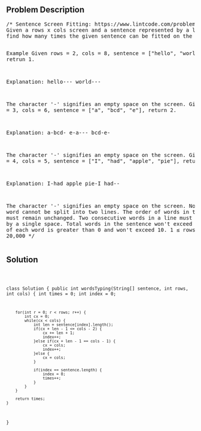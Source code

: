 <!--
<style>
  body { font-family: Arial, sans-serif; }
  .container { max-width: 100%; margin: auto; padding: 20px; }
  .comment-block { background-color: #f9f9f9; padding: 10px; border-left: 5px solid #ccc; max-width: 80%; margin: auto;}
  .code-block { background-color: #f4f4f4; padding: 10px; border: 1px solid #ddd; }
</style>
-->

<div class='container'>
<h2>Problem Description</h2>
<div class='comment-block'>
<pre>
/* Sentence Screen Fitting: https://www.lintcode.com/problem/sentence-screen-fitting/description
Given a rows x cols screen and a sentence represented by a list of non-empty words, 
find how many times the given sentence can be fitted on the screen.

Example
Given rows = 2, cols = 8, sentence = ["hello", "world"], retrun 1.

Explanation:
hello---
world---

The character '-' signifies an empty space on the screen.
Given rows = 3, cols = 6, sentence = ["a", "bcd", "e"], return 2.

Explanation:
a-bcd- 
e-a---
bcd-e-

The character '-' signifies an empty space on the screen.
Given rows = 4, cols = 5, sentence = ["I", "had", "apple", "pie"], return 1.

Explanation:
I-had
apple
pie-I
had--

The character '-' signifies an empty space on the screen.
Notice
A word cannot be split into two lines.
The order of words in the sentence must remain unchanged.
Two consecutive words in a line must be separated by a single space.
Total words in the sentence won't exceed 100.
Length of each word is greater than 0 and won't exceed 10.
1 ≤ rows, cols ≤ 20,000
*/
</pre>
</div>

<h2>Solution</h2>
<div class='code-block'>
<pre><code class='language-java'>

class Solution {
    public int wordsTyping(String[] sentence, int rows, int cols) {
        int times = 0;
        int index = 0;
        
        for(int r = 0; r < rows; r++) {
            int cx = 0;
            while(cx < cols) {
                int len = sentence[index].length();
                if(cx + len - 1 <= cols - 2) {
                    cx += len + 1;
                    index++;
                }else if(cx + len - 1 == cols - 1) {
                    cx = cols;
                    index++;
                }else {
                    cx = cols;
                }
                
                if(index == sentence.length) {
                    index = 0;
                    times++;
                }
            }
        }
        
        return times;
    }
}
</code></pre>
</div>
</div>
